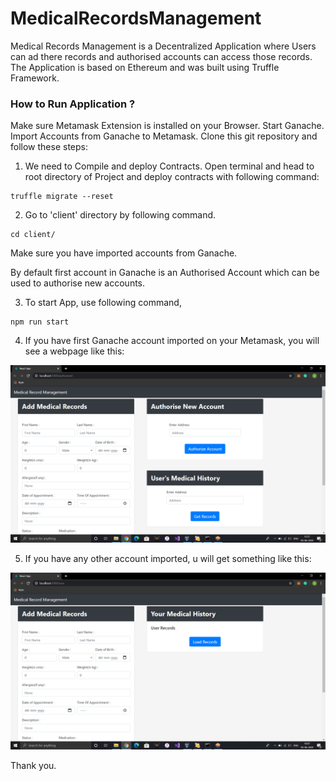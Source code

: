 # MedicalRecordsManagement

Medical Records Management is a Decentralized Application where Users can ad there records and authorised accounts can access those records.
The Application is based on Ethereum and was built using Truffle Framework.

### How to Run Application ?

Make sure Metamask Extension is installed on your Browser.
Start Ganache.
Import Accounts from Ganache to Metamask. 
Clone this git repository and follow these steps:

1. We need to Compile and deploy Contracts. Open terminal and head to root directory of Project and deploy contracts with following command:
```
truffle migrate --reset
```
2. Go to 'client' directory by following command.

```
cd client/
```
  Make sure you have imported accounts from Ganache.

  By default first account in Ganache is an Authorised Account which can be used to authorise new accounts.
  
 3. To start App, use following command,
 
 ```
 npm run start
 ```
 
 4. If you have first Ganache account imported on your Metamask, you will see a webpage like this:

![alt Screenshot](https://github.com/samarth9201/Images/blob/master/Screenshot%20(20).png)

5. If you have any other account imported, u will get something like this:

![alt Screenshot](https://github.com/samarth9201/Images/blob/master/Screenshot%20(21).png)


Thank you.
